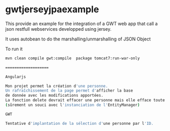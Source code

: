 gwtjerseyjpaexample
===================

This provide an example for the integration of a GWT web app that call a json restfull webservices developped using jersey. 

It uses autobean to do the marshalling/unmarshalling of JSON Object

To run it

```bash
mvn clean compile gwt:compile  package tomcat7:run-war-only

===================

Angularjs

Mon projet permet la création d'une personne.
Un rafraîchissement de la page permet d'afficher la base
de donnée avec les modifications apportées.
La fonction delete devrait effacer une personne mais elle efface toute la base de donnée.
(sûrement un souci avec l'instanciation de l'EntityManager)

GWT

Tentative d'implantation de la sélection d'une personne par l'ID.

